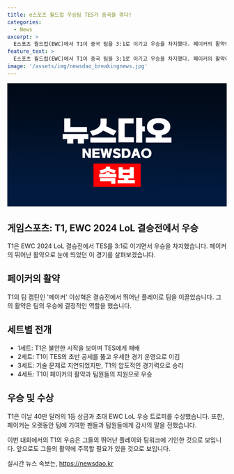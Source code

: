 ```yaml
---
title: e스포츠 월드컵 우승팀 TES가 중국을 꺾다!
categories:
  - News
excerpt: >
  E스포츠 월드컵(EWC)에서 T1이 중국 팀을 3:1로 이기고 우승을 차지했다. 페이커의 활약이 돋보였고, 팀은 40만 달러 상금과 우승 트로피를 획득했다. 중간에 기술 문제로 경기가 지연됐지만, T1은 결국 우승을 차지했고 페이커는 팬들과 팀원들에게 감사의 말을 전했다.
feature_text: >
  E스포츠 월드컵(EWC)에서 T1이 중국 팀을 3:1로 이기고 우승을 차지했다. 페이커의 활약이 돋보였고, 팀은 40만 달러 상금과 우승 트로피를 획득했다. 중간에 기술 문제로 경기가 지연됐지만, T1은 결국 우승을 차지했고 페이커는 팬들과 팀원들에게 감사의 말을 전했다.
image: '/assets/img/newsdao_breakingnews.jpg'
---
```


<p><img src="/assets/img/newsdao_breakingnews.jpg" alt="ontimetimes 속보" /></p>

<h2 data-ke-size="size26">게임스포츠: T1, EWC 2024 LoL 결승전에서 우승</h2>

<p>T1은 EWC 2024 LoL 결승전에서 TES를 3:1로 이기면서 우승을 차지했습니다. 페이커의 뛰어난 활약으로 눈에 띄었던 이 경기를 살펴보겠습니다.</p>

<h2 data-ke-size="size24">페이커의 활약</h2>

<p>T1의 팀 캡틴인 '페이커' 이상혁은 결승전에서 뛰어난 플레이로 팀을 이끌었습니다. 그의 활약은 팀의 우승에 결정적인 역할을 했습니다.</p>

<h2 data-ke-size="size24">세트별 전개</h2>

<ul>
  <li>1세트: T1은 불안한 시작을 보이며 TES에게 패배</li>
  <li>2세트: T1이 TES의 초반 공세를 뚫고 우세한 경기 운영으로 이김</li>
  <li>3세트: 기술 문제로 지연되었지만, T1의 압도적인 경기력으로 승리</li>
  <li>4세트: T1이 페이커의 활약과 팀원들의 지원으로 우승</li>
</ul>

<h2 data-ke-size="size24">우승 및 수상</h2>

<p>T1은 이날 40만 달러의 1등 상금과 초대 EWC LoL 우승 트로피를 수상했습니다. 또한, 페이커는 오랫동안 팀에 기여한 팬들과 팀원들에게 감사의 말을 전했습니다.</p>

<p>이번 대회에서의 T1의 우승은 그들의 뛰어난 플레이와 팀워크에 기인한 것으로 보입니다. 앞으로도 그들의 활약에 주목할 필요가 있을 것으로 보입니다.</p>
실시간 뉴스 속보는, <a href="https://newsdao.kr" rel="dofollow">https://newsdao.kr</a>


